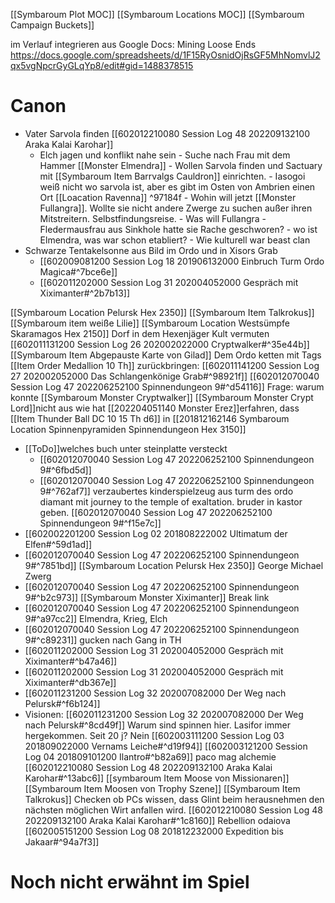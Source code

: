 [[Symbaroum Plot MOC]]
[[Symbaroum Locations MOC]]
[[Symbaroum Campaign Buckets]]

im Verlauf integrieren aus Google Docs: Mining Loose Ends
https://docs.google.com/spreadsheets/d/1F15RyOsnidOjRsGF5MhNomvlJ2qx5vgNpcrGyGLqYp8/edit#gid=1488378515
# Canon

- Vater Sarvola finden [[602012210080 Session Log 48 202209132100 Araka Kalai Karohar]]
	- Elch jagen und konflikt nahe sein
			- Suche nach Frau mit dem Hammer [[Monster Elmendra]]
			- Wollen Sarvola finden und Sactuary mit [[Symbaroum Item Barrvalgs Cauldron]] einrichten.
			- Iasogoi weiß nicht wo sarvola ist, aber es gibt im Osten von Ambrien einen Ort [[Loacation Ravenna]] ^97184f
			- Wohin will jetzt [[Monster Fullangra]]. Wollte sie nicht andere Zwerge zu suchen außer ihren Mitstreitern. Selbstfindungsreise.
			- Was will Fullangra
			- Fledermausfrau aus Sinkhole hatte sie Rache geschworen?
			- wo ist Elmendra, was war schon etabliert?
			- Wie kulturell war beast clan
- Schwarze Tentakelsonne aus Bild im Ordo und in Xisors Grab
	- [[602009081200 Session Log 18 201906132000 Einbruch Turm Ordo Magica#^7bce6e]]
	- [[602011202000 Session Log 31 202004052000 Gespräch mit Xiximanter#^2b7b13]]

[[Symbaroum Location Pelursk Hex 2350]]
[[Symbaroum Item Talkrokus]]
[[Symbaroum item weiße Lilie]]
[[Symbaroum Location Westsümpfe Skaramagos Hex 2150]]
Dorf in dem Hexenjäger Kult vermuten  [[602011131200 Session Log 26 202002022000 Cryptwalker#^35e44b]]
[[Symbaroum  Item Abgepauste Karte von Gilad]]
Dem Ordo ketten mit Tags [[Item Order Medallion 10 Th]] zurückbringen: [[602011141200 Session Log 27 202002052000 Das Schlangenkönige Grab#^98921f]]
[[602012070040 Session Log 47 202206252100 Spinnendungeon 9#^d54116]]
Frage: warum konnte [[Symbaroum Monster Cryptwalker]] [[Symbaroum Monster Crypt Lord]]nicht aus 
wie hat [[202204051140 Monster Erez]]erfahren, dass [[Item Thunder Ball DC 10 15 Th d6]] in [[201812162146 Symbaroum Location Spinnenpyramiden Spinnendungeon Hex 3150]]
- [[ToDo]]welches buch unter steinplatte versteckt 
	- [[602012070040 Session Log 47 202206252100 Spinnendungeon 9#^6fbd5d]]
	- [[602012070040 Session Log 47 202206252100 Spinnendungeon 9#^762af7]]
verzaubertes kinderspielzeug aus turm des ordo
diamant mit journey to the temple of exaltation. bruder in kastor geben. [[602012070040 Session Log 47 202206252100 Spinnendungeon 9#^f15e7c]]
- [[602002201200 Session Log 02 201808222002 Ultimatum der Elfen#^59d1ad]]
- [[602012070040 Session Log 47 202206252100 Spinnendungeon 9#^7851bd]] [[Symbaroum Location Pelursk Hex 2350]] George Michael Zwerg
- [[602012070040 Session Log 47 202206252100 Spinnendungeon 9#^b2c973]] [[Symbaroum Monster Xiximanter]] Break link
- [[602012070040 Session Log 47 202206252100 Spinnendungeon 9#^a97cc2]] Elmendra, Krieg, Elch
- [[602012070040 Session Log 47 202206252100 Spinnendungeon 9#^c89231]]  gucken nach Gang in TH
- [[602011202000 Session Log 31 202004052000 Gespräch mit Xiximanter#^b47a46]]
- [[602011202000 Session Log 31 202004052000 Gespräch mit Xiximanter#^db367e]]
- [[602011231200 Session Log 32 202007082000 Der Weg nach Pelursk#^f6b124]]
- Visionen: [[602011231200 Session Log 32 202007082000 Der Weg nach Pelursk#^8cd49f]]
Warum sind spinnen hier. Lasifor immer hergekommen. Seit 20 j? Nein
[[602003111200 Session Log 03 201809022000 Vernams Leiche#^d19f94]]
[[602003121200 Session Log 04 201809101200 Ilantro#^b82a69]]
paco mag alchemie [[602012210080 Session Log 48 202209132100 Araka Kalai Karohar#^13abc6]]
[[symbaroum Item Moose von Missionaren]]
[[Symbaroum Item Moosen von Trophy Szene]]
[[Symbaroum Item Talkrokus]]
Checken ob PCs wissen, dass Glint beim herausnehmen den nächsten möglichen Wirt anfallen wird. [[602012210080 Session Log 48 202209132100 Araka Kalai Karohar#^1c8160]]
Rebellion odaiova [[602005151200 Session Log 08 201812232000 Expedition bis Jakaar#^94a7f3]]
# Noch nicht erwähnt im Spiel